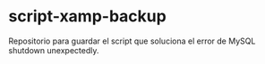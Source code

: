 # script-xamp-backup
Repositorio para guardar el script que soluciona el error de MySQL shutdown unexpectedly.
